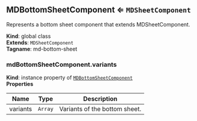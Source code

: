 <a name="MDBottomSheetComponent"></a>

## MDBottomSheetComponent ⇐ <code>MDSheetComponent</code>
Represents a bottom sheet component that extends MDSheetComponent.

**Kind**: global class  
**Extends**: <code>MDSheetComponent</code>  
**Tagname**: md-bottom-sheet  
<a name="MDBottomSheetComponent+variants"></a>

### mdBottomSheetComponent.variants
**Kind**: instance property of [<code>MDBottomSheetComponent</code>](#MDBottomSheetComponent)  
**Properties**

| Name | Type | Description |
| --- | --- | --- |
| variants | <code>Array</code> | Variants of the bottom sheet. |

